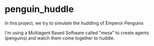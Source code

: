# penguin_huddle
In this project, we try to simulate the huddling of Emperor Penguins

I'm using a Multiagent Based Software called "mesa" to create agents (penguins) and watch them come together to huddle.
